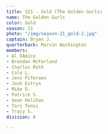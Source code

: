 ```yaml
---
title: S21 - Gold (The Golden Gurls)
name: The Golden Gurls
color: Gold
season: 21
photo: "/img/season-21_gold-2.jpg"
captain: Bryan J.
quarterback: Marvin Washington
members:
- Al DAmico
- Brendan McFarland
- Charles Roth
- Cole L.
- Jens Piferoen
- Josh Estryn
- Mike D.
- Patrick S.
- Sean Holihan
- Tori Tensi
- Tracy S.
division: A

---
```

